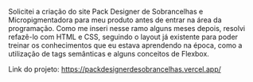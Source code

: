 Solicitei a criação do site Pack Designer de Sobrancelhas e Micropigmentadora para meu produto antes de entrar na área da programação. Como me inseri nesse ramo alguns meses depois, resolvi refazê-lo com HTML e CSS, seguindo o layout já existente para poder treinar os conhecimentos que eu estava aprendendo na época, como a utilização de tags semânticas e alguns conceitos de Flexbox.

Link do projeto: https://packdesignerdesobrancelhas.vercel.app/

